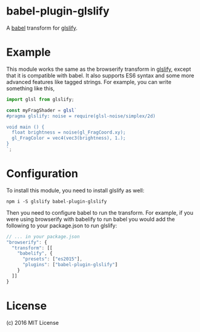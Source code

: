 babel-plugin-glslify
====================
A [babel](https://babeljs.io/) transform for [glslify](https://github.com/stackgl/glslify).

# Example
This module works the same as the browserify transform in [glslify](https://github.com/stackgl/glslify), except that it is compatible with babel.  It also supports ES6 syntax and some more advanced features like tagged strings.  For example, you can write something like this,

```javascript
import glsl from glslify;

const myFragShader = glsl`
#pragma glslify: noise = require(glsl-noise/simplex/2d)

void main () {
  float brightness = noise(gl_FragCoord.xy);
  gl_FragColor = vec4(vec3(brightness), 1.);
}
`;
```

# Configuration
To install this module, you need to install glslify as well:

```
npm i -S glslify babel-plugin-glslify
```

Then you need to configure babel to run the transform.  For example, if you were using browserify with babelify to run babel you would add the following to your package.json to run glslify:

```javascript
// ... in your package.json
"browserify": {
  "transform": [[
    "babelify", {
      "presets": ["es2015"],
      "plugins": ["babel-plugin-glslify"]
    }
  ]]
}
```

# License
(c) 2016 MIT License
